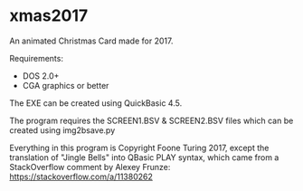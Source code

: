 # xmas2017

An animated Christmas Card made for 2017.

Requirements:

* DOS 2.0+
* CGA graphics or better

The EXE can be created using QuickBasic 4.5.

The program requires the SCREEN1.BSV & SCREEN2.BSV files which can be created using img2bsave.py

Everything in this program is Copyright Foone Turing 2017, except the translation of "Jingle Bells" into QBasic PLAY syntax, which 
came from a StackOverflow comment by Alexey Frunze: https://stackoverflow.com/a/11380262
